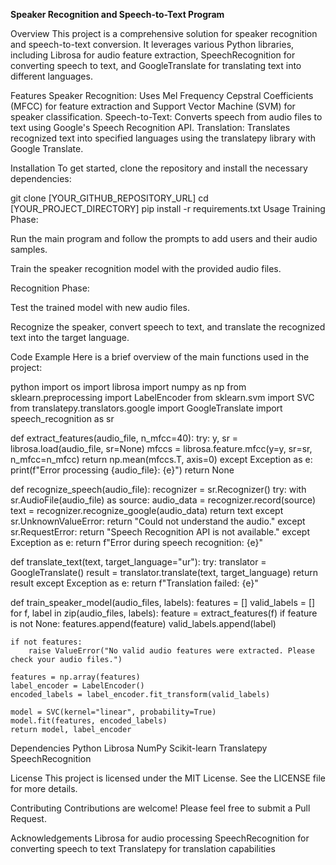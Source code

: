 **Speaker Recognition and Speech-to-Text Program**

Overview
This project is a comprehensive solution for speaker recognition and speech-to-text conversion. It leverages various Python libraries, including Librosa for audio feature extraction, SpeechRecognition for converting speech to text, and GoogleTranslate for translating text into different languages.

Features
Speaker Recognition: Uses Mel Frequency Cepstral Coefficients (MFCC) for feature extraction and Support Vector Machine (SVM) for speaker classification.
Speech-to-Text: Converts speech from audio files to text using Google's Speech Recognition API.
Translation: Translates recognized text into specified languages using the translatepy library with Google Translate.

Installation
To get started, clone the repository and install the necessary dependencies:

git clone [YOUR_GITHUB_REPOSITORY_URL]
cd [YOUR_PROJECT_DIRECTORY]
pip install -r requirements.txt
Usage
Training Phase:

Run the main program and follow the prompts to add users and their audio samples.

Train the speaker recognition model with the provided audio files.

Recognition Phase:

Test the trained model with new audio files.

Recognize the speaker, convert speech to text, and translate the recognized text into the target language.

Code Example
Here is a brief overview of the main functions used in the project:

python
import os
import librosa
import numpy as np
from sklearn.preprocessing import LabelEncoder
from sklearn.svm import SVC
from translatepy.translators.google import GoogleTranslate
import speech_recognition as sr

def extract_features(audio_file, n_mfcc=40):
    try:
        y, sr = librosa.load(audio_file, sr=None)
        mfccs = librosa.feature.mfcc(y=y, sr=sr, n_mfcc=n_mfcc)
        return np.mean(mfccs.T, axis=0)
    except Exception as e:
        print(f"Error processing {audio_file}: {e}")
        return None

def recognize_speech(audio_file):
    recognizer = sr.Recognizer()
    try:
        with sr.AudioFile(audio_file) as source:
            audio_data = recognizer.record(source)
            text = recognizer.recognize_google(audio_data)
            return text
    except sr.UnknownValueError:
        return "Could not understand the audio."
    except sr.RequestError:
        return "Speech Recognition API is not available."
    except Exception as e:
        return f"Error during speech recognition: {e}"

def translate_text(text, target_language="ur"):
    try:
        translator = GoogleTranslate()
        result = translator.translate(text, target_language)
        return result
    except Exception as e:
        return f"Translation failed: {e}"

def train_speaker_model(audio_files, labels):
    features = []
    valid_labels = []
    for f, label in zip(audio_files, labels):
        feature = extract_features(f)
        if feature is not None:
            features.append(feature)
            valid_labels.append(label)

    if not features:
        raise ValueError("No valid audio features were extracted. Please check your audio files.")

    features = np.array(features)
    label_encoder = LabelEncoder()
    encoded_labels = label_encoder.fit_transform(valid_labels)

    model = SVC(kernel="linear", probability=True)
    model.fit(features, encoded_labels)
    return model, label_encoder
    
Dependencies
Python
Librosa
NumPy
Scikit-learn
Translatepy
SpeechRecognition

License
This project is licensed under the MIT License. See the LICENSE file for more details.

Contributing
Contributions are welcome! Please feel free to submit a Pull Request.

Acknowledgements
Librosa for audio processing
SpeechRecognition for converting speech to text
Translatepy for translation capabilities
